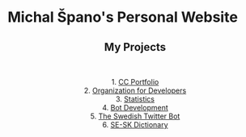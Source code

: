 <!-- Static web hosted at GitHub -->
# Michal Špano's Personal Website

<!-- HTML SUPPORT -->
<h2 align="center"> My Projects </h2><br>

<!-- CENTER ALIGNMENT -->
<p align="center">
    1. <a href="https://michalspano.myportfolio.com"> CC Portfolio </a> <br>
    2. <a href="https://github.com/Youth-Dev-Foundation"> Organization for Developers </a> <br>
    3. <a href="https://datalore.jetbrains.com/view/notebook/jNqbu2J9dbFUdmfENQRiv0"> Statistics </a><br>
    4. <a href="https://github.com/michalspano/Bot-Development"> Bot Development </a> <br>
    5. <a href="https://michalspano.github.io/The-Swedish-Bot/"> The Swedish Twitter Bot </a> <br>
    6. <a href="https://github.com/michalspano/Swedish-Slovak-Dictionary
"> SE-SK Dictionary </a> <br>
</p>

<!-- 
COMMAND OUT MD

1. [CC Portfolio][ID1]
2. [Organization for Developers][ID6]
2. [Statistics][ID2]
3. [Bot Development][ID3]
4. [The Swedish Twitter Bot][ID4]
5. [SE-SK Dictionary][ID5]

[ID1]: https://michalspano.myportfolio.com
[ID2]: https://datalore.jetbrains.com/view/notebook/jNqbu2J9dbFUdmfENQRiv0
[ID3]: https://github.com/michalspano/Swedish-Slovak-Dictionary
[ID4]: https://michalspano.github.io/The-Swedish-Bot/
[ID5]: https://github.com/michalspano/Swedish-Slovak-Dictionary
[ID6]: https://github.com/Youth-Dev-Foundation
-->